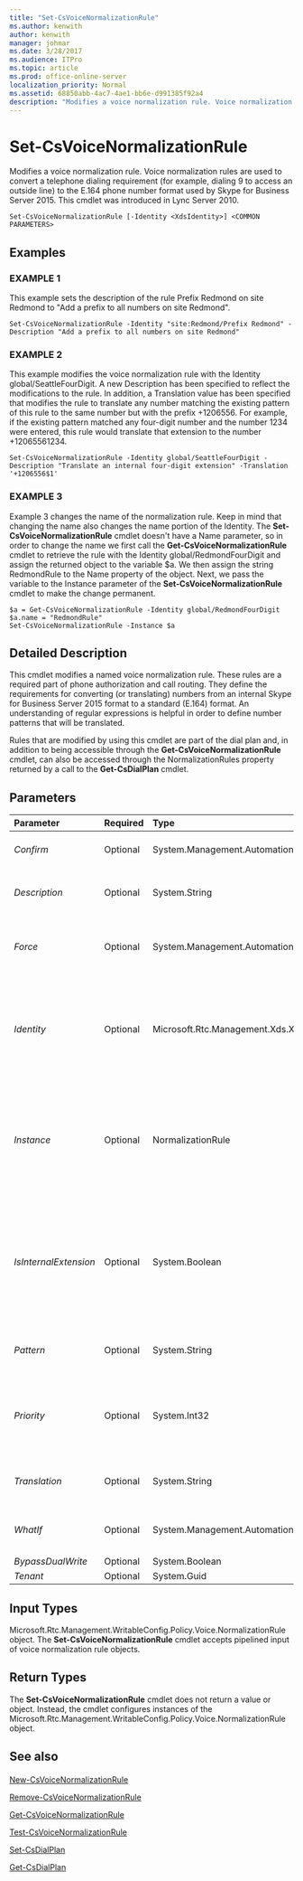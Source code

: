 ```yaml
---
title: "Set-CsVoiceNormalizationRule"
ms.author: kenwith
author: kenwith
manager: johmar
ms.date: 3/28/2017
ms.audience: ITPro
ms.topic: article
ms.prod: office-online-server
localization_priority: Normal
ms.assetid: 68850abb-4ac7-4ae1-bb6e-d991385f92a4
description: "Modifies a voice normalization rule. Voice normalization rules are used to convert a telephone dialing requirement (for example, dialing 9 to access an outside line) to the E.164 phone number format used by Skype for Business Server 2015. This cmdlet was introduced in Lync Server 2010."
---
```


# Set-CsVoiceNormalizationRule
 
Modifies a voice normalization rule. Voice normalization rules are used to convert a telephone dialing requirement (for example, dialing 9 to access an outside line) to the E.164 phone number format used by Skype for Business Server 2015. This cmdlet was introduced in Lync Server 2010.
  
```
Set-CsVoiceNormalizationRule [-Identity <XdsIdentity>] <COMMON PARAMETERS>

```

## Examples

### EXAMPLE 1

This example sets the description of the rule Prefix Redmond on site Redmond to "Add a prefix to all numbers on site Redmond".
  
```
Set-CsVoiceNormalizationRule -Identity "site:Redmond/Prefix Redmond" -Description "Add a prefix to all numbers on site Redmond"
```

### EXAMPLE 2

This example modifies the voice normalization rule with the Identity global/SeattleFourDigit. A new Description has been specified to reflect the modifications to the rule. In addition, a Translation value has been specified that modifies the rule to translate any number matching the existing pattern of this rule to the same number but with the prefix +1206556. For example, if the existing pattern matched any four-digit number and the number 1234 were entered, this rule would translate that extension to the number +12065561234.
  
```
Set-CsVoiceNormalizationRule -Identity global/SeattleFourDigit -Description "Translate an internal four-digit extension" -Translation '+1206556$1'
```

### EXAMPLE 3

Example 3 changes the name of the normalization rule. Keep in mind that changing the name also changes the name portion of the Identity. The **Set-CsVoiceNormalizationRule** cmdlet doesn't have a Name parameter, so in order to change the name we first call the **Get-CsVoiceNormalizationRule** cmdlet to retrieve the rule with the Identity global/RedmondFourDigit and assign the returned object to the variable $a. We then assign the string RedmondRule to the Name property of the object. Next, we pass the variable to the Instance parameter of the **Set-CsVoiceNormalizationRule** cmdlet to make the change permanent.
  
```
$a = Get-CsVoiceNormalizationRule -Identity global/RedmondFourDigit
$a.name = "RedmondRule"
Set-CsVoiceNormalizationRule -Instance $a
```

## Detailed Description

This cmdlet modifies a named voice normalization rule. These rules are a required part of phone authorization and call routing. They define the requirements for converting (or translating) numbers from an internal Skype for Business Server 2015 format to a standard (E.164) format. An understanding of regular expressions is helpful in order to define number patterns that will be translated.
  
Rules that are modified by using this cmdlet are part of the dial plan and, in addition to being accessible through the **Get-CsVoiceNormalizationRule** cmdlet, can also be accessed through the NormalizationRules property returned by a call to the **Get-CsDialPlan** cmdlet.
  
## Parameters

|**Parameter**|**Required**|**Type**|**Description**|
|:-----|:-----|:-----|:-----|
| _Confirm_ <br/> |Optional  <br/> |System.Management.Automation.SwitchParameter  <br/> |Prompts you for confirmation before executing the command.  <br/> |
| _Description_ <br/> |Optional  <br/> |System.String  <br/> |A friendly description of the normalization rule.  <br/> Maximum string length: 512 characters.  <br/> |
| _Force_ <br/> |Optional  <br/> |System.Management.Automation.SwitchParameter  <br/> |Suppresses any confirmation prompts that would otherwise be displayed before making changes.  <br/> |
| _Identity_ <br/> |Optional  <br/> |Microsoft.Rtc.Management.Xds.XdsIdentity  <br/> |A unique identifier for the rule. The Identity specified must include the scope followed by a slash followed by the name; for example: site:Redmond/Rule1, where site:Redmond is the scope and Rule1 is the name.  <br/> |
| _Instance_ <br/> |Optional  <br/> |NormalizationRule  <br/> |Allows you to pass a reference to an object to the cmdlet rather than set individual parameter values. This object must be of type NormalizationRule and can be retrieved by calling the **Get-CsVoiceNormalizationRule** cmdlet. <br/> |
| _IsInternalExtension_ <br/> |Optional  <br/> |System.Boolean  <br/> |If True, the result of applying this rule will be a number internal to the enterprise. If False, applying the rule results in an external number. This value is ignored if the value of the OptimizeDeviceDialing property of the associated dial plan is set to False.  <br/> |
| _Pattern_ <br/> |Optional  <br/> |System.String  <br/> |A regular expression that the dialed number must match in order for this rule to be applied.  <br/> |
| _Priority_ <br/> |Optional  <br/> |System.Int32  <br/> |The order in which rules are applied. A number might match more than one rule. This parameter sets the order in which the rules are tested against the number.  <br/> |
| _Translation_ <br/> |Optional  <br/> |System.String  <br/> |The regular expression pattern that will be applied to the number to convert it to E.164 format.  <br/> |
| _WhatIf_ <br/> |Optional  <br/> |System.Management.Automation.SwitchParameter  <br/> |Describes what would happen if you executed the command without actually executing the command.  <br/> |
| _BypassDualWrite_ <br/> |Optional  <br/> |System.Boolean  <br/> |PARAMVALUE: $true | $false  <br/> |
| _Tenant_ <br/> |Optional  <br/> |System.Guid  <br/> |PARAMVALUE: Guid  <br/> |
   
## Input Types

Microsoft.Rtc.Management.WritableConfig.Policy.Voice.NormalizationRule object. The **Set-CsVoiceNormalizationRule** cmdlet accepts pipelined input of voice normalization rule objects.
  
## Return Types

The **Set-CsVoiceNormalizationRule** cmdlet does not return a value or object. Instead, the cmdlet configures instances of the Microsoft.Rtc.Management.WritableConfig.Policy.Voice.NormalizationRule object.
  
## See also

#### 

[New-CsVoiceNormalizationRule](new-csvoicenormalizationrule.md)
  
[Remove-CsVoiceNormalizationRule](remove-csvoicenormalizationrule.md)
  
[Get-CsVoiceNormalizationRule](get-csvoicenormalizationrule.md)
  
[Test-CsVoiceNormalizationRule](test-csvoicenormalizationrule.md)
  
[Set-CsDialPlan](set-csdialplan.md)
  
[Get-CsDialPlan](get-csdialplan.md)

